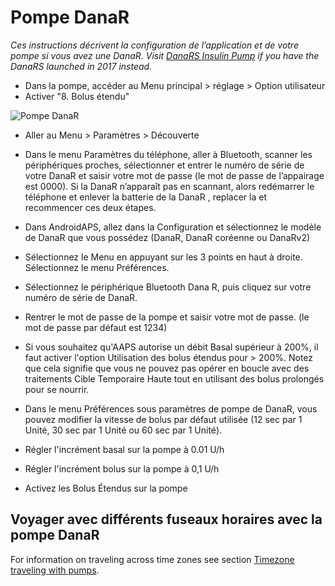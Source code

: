 # Pompe DanaR

*Ces instructions décrivent la configuration de l’application et de votre pompe si vous avez une DanaR. Visit [DanaRS Insulin Pump](./DanaRS-Insulin-Pump.md) if you have the DanaRS launched in 2017 instead.*

* Dans la pompe, accéder au Menu principal > réglage > Option utilisateur
* Activer "8. Bolus étendu"

![Pompe DanaR](../images/danar1.png)

* Aller au Menu > Paramètres > Découverte
* Dans le menu Paramètres du téléphone, aller à Bluetooth, scanner les périphériques proches, sélectionner et entrer le numéro de série de votre DanaR et saisir votre mot de passe (le mot de passe de l’appairage est 0000). Si la DanaR n’apparaît pas en scannant, alors redémarrer le téléphone et enlever la batterie de la DanaR , replacer la et recommencer ces deux étapes.

* Dans AndroidAPS, allez dans la Configuration et sélectionnez le modèle de DanaR que vous possédez (DanaR, DanaR coréenne ou DanaRv2)

* Sélectionnez le Menu en appuyant sur les 3 points en haut à droite. Sélectionnez le menu Préférences.
* Sélectionnez le périphérique Bluetooth Dana R, puis cliquez sur votre numéro de série de DanaR.
* Rentrer le mot de passe de la pompe et saisir votre mot de passe. (le mot de passe par défaut est 1234)
* Si vous souhaitez qu'AAPS autorise un débit Basal supérieur à 200%, il faut activer l'option Utilisation des bolus étendus pour > 200%. Notez que cela signifie que vous ne pouvez pas opérer en boucle avec des traitements Cible Temporaire Haute tout en utilisant des bolus prolongés pour se nourrir.
* Dans le menu Préférences sous paramètres de pompe de DanaR, vous pouvez modifier la vitesse de bolus par défaut utilisée (12 sec par 1 Unité, 30 sec par 1 Unité ou 60 sec par 1 Unité).
* Régler l'incrément basal sur la pompe à 0.01 U/h
* Régler l'incrément bolus sur la pompe à 0,1 U/h
* Activez les Bolus Étendus sur la pompe

## Voyager avec différents fuseaux horaires avec la pompe DanaR

For information on traveling across time zones see section [Timezone traveling with pumps](#timezone-traveling-danarv2-danars).